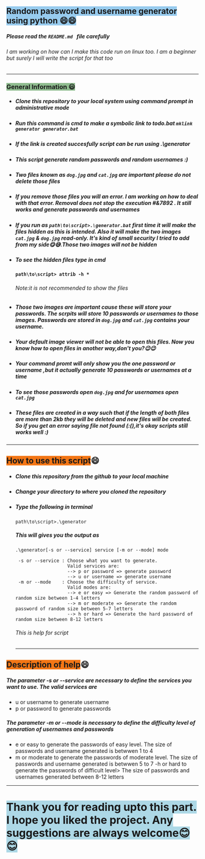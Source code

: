 ## <span style="background-color:#97CBEE">Random password and username generator using python 😄😄</span>

##### Please read the `README.md ` file carefully 
###### I am working on how can I make this code run on linux too. I am a beginner but surely I will write the script for that too
----
### <span style="background-color:#8FBC8F">General Information 😃</span>
- ##### Clone this repository to your local system using command prompt in administrative mode
- ##### Run this command is cmd to make a symbolic link to todo.bat `mklink generator generator.bat` 
- ##### If the link is created succesfully script can be run using .\generator
- ##### This script generate random passwords and random usernames :)
- ##### Two files known as `dog.jpg` and `cat.jpg` are important please do not delete those files
- ##### If you remove those files you will an error. I am working on how to deal with that error. Removal does not stop the execution #&7892 . It still works and generate passwords and usernames
- ##### If you run as  `path\to\script>.\generator.bat` first time it will make the files hidden as this is intended. Also it will make the two images `cat.jpg` & `dog.jpg` read-only. It's kind of small security I tried to add from my side😋😅.Those two images will not be hidden
- ##### To see the hidden files type in cmd
  #### ````path\to\script> attrib -h *````
   
   ###### Note:it is not recommended to show the files
- ##### Those two images are important cause these will store your passwords. The scrpits will store 10 passwords or usernames to those images. Passwords are stored in `dog.jpg` and `cat.jpg` contains your username. 
- ##### Your default image viewer will not be able to open this files. Now you know how to open files in another way,don't you?😉😉
- ##### Your command promt will only show you the one password or username ,but it actually generate 10 passwords or usernames at a time
- ##### To see those passwords open `dog.jpg` and for usernames open `cat.jpg`
- ##### These files are created in a way such that if the length of both files are more than 2kb they will be deleted and new files will be created. So if you get an error saying file not found (:(),it's okay  scripts still works well :)
----
## <span style="background-color:#F37615">How to use this script</span>😄
 -  ##### Clone this repository from the github to your local machine
 - ##### Change your directory to where you cloned the repository 
 - ##### Type the following in terminal
   ```batch
   path\to\script>.\generator
   ```
   ##### This will gives you the output as 
   ```batch
   .\generator[-s or --service] service [-m or --mode] mode

    -s or --service : Choose what you want to generate.
                      Valid services are:
                      --> p or password => generate password
                      --> u or username => generate username
    -m or --mode    : Choose the difficulty of service.
                      Valid modes are:
                      --> e or easy => Generate the random password of random size between 1-4 letters
                      --> m or moderate => Generate the random password of random size between 5-7 letters
                      --> h or hard => Generate the hard password of random size between 8-12 letters
   ```
   ###### This is help for script
   ---
## <span style="background-color:#F37615">Description of help</span>😄
##### The parameter -s or --service are necessary to define the services you want to use. The valid services are 
- u or username to generate username
- p or password to generate passwords
##### The parameter -m or --mode is necessary to define the difficulty level of generation of usernames and passwords
- e or easy to generate the passwords of easy level. The size of passwords and username generated is betwwen 1 to 4
- m or moderate to generate the passwords of moderate level. The size of passwords and username generated is betwwen 5 to 7
-h or hard to generate the passwords of difficult level> The size of passwords and usernames generated between 8-12 letters
---
# <span style="background-color:lightblue">Thank you for reading upto this part. I hope you liked the project. Any suggestions are always welcome😊😊</span>

 
